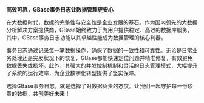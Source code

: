 **高效可靠，GBase事务日志让数据管理更安心**

在大数据时代，数据的完整性与安全性是企业发展的基石。作为国内领先的大数据分析解决方案提供商，GBase始终致力于为用户提供稳定、高效的数据库服务。其中，GBase事务日志功能以其卓越性能成为数据管理的核心利器。

事务日志通过记录每一笔数据操作，确保了数据的一致性和可靠性。无论是日常业务处理还是突发状况下的恢复，GBase都能快速定位问题并精准修复，有效避免数据丢失或损坏。此外，其强大的并发控制机制和灵活的日志管理模式，大幅提升了系统的运行效率，为企业数字化转型提供了坚实保障。

选择GBase事务日志，就是选择了对数据负责的态度。让我们一起守护每一份珍贵的数据，共创美好未来！